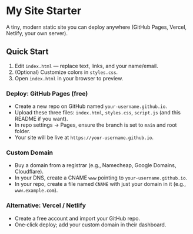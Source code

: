 # My Site Starter

A tiny, modern static site you can deploy anywhere (GitHub Pages, Vercel, Netlify, your own server).

## Quick Start

1) Edit `index.html` — replace text, links, and your name/email.
2) (Optional) Customize colors in `styles.css`.
3) Open `index.html` in your browser to preview.

### Deploy: GitHub Pages (free)
- Create a new repo on GitHub named `your-username.github.io`.
- Upload these three files: `index.html`, `styles.css`, `script.js` (and this README if you want).
- In repo settings → Pages, ensure the branch is set to `main` and root folder.
- Your site will be live at `https://your-username.github.io`.

### Custom Domain
- Buy a domain from a registrar (e.g., Namecheap, Google Domains, Cloudflare).
- In your DNS, create a CNAME `www` pointing to `your-username.github.io`.
- In your repo, create a file named `CNAME` with just your domain in it (e.g., `www.example.com`).

### Alternative: Vercel / Netlify
- Create a free account and import your GitHub repo.
- One‑click deploy; add your custom domain in their dashboard.
